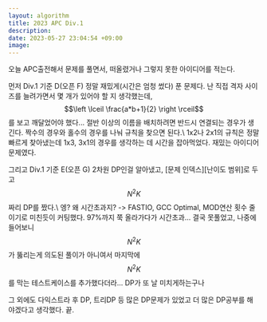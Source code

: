 ```yaml
---
layout: algorithm
title: 2023 APC Div.1
description: 
date: 2023-05-27 23:04:54 +09:00
image: 
---
```


오늘 APC출전해서 문제를 풀면서, 떠올렸거나 그렇지 못한 아이디어를 적는다.

먼저 Div.1 기준 D(오픈 F)
정말 재밌게(시간은 엄청 썼다) 푼 문제다.
난 직접 격자 사이즈를 늘려가면서 몇 개가 있어야 할 지 생각했는데, $$\left \lceil \frac{a*b+1}{2} \right \rceil$$를 보고 깨달었어야 했다... 절반 이상의 이름을 배치하려면 반드시 연결되는 경우가 생긴다. 짝수의 경우와 홀수의 경우를 나눠 규칙을 찾으면 된다.\\
1x2나 2x1의 규칙은 정말 빠르게 찾아냈는데 1x3, 3x1의 경우를 생각하는 데 시간을 잡아먹었다. 재밌는 아이디어 문제였다.

그리고 Div.1 기준 E(오픈 G)
2차원 DP인걸 알아냈고, \[문제 인덱스\]\[난이도 범위\]로 두고 $$N^2K$$짜리 DP를 짰다.\\
엥? 왜 시간초과지? -> FASTIO, GCC Optimal, MOD연산 횟수 줄이기로 미친듯이 커팅했다.
97%까지 쭉 올라가다가 시간초과... 결국 못풀었고, 나중에 들어보니 $$N^2K$$가 뚫리는게 의도된 풀이가 아니여서 마지막에 $$N^2K$$를 막는 테스트케이스를 추가했다더라... DP가 또 날 미치게하는구나

그 외에도 다익스트라 후 DP, 트리DP 등 많은 DP문제가 있었고 더 많은 DP공부를 해야겠다고 생각했다. 끝.
